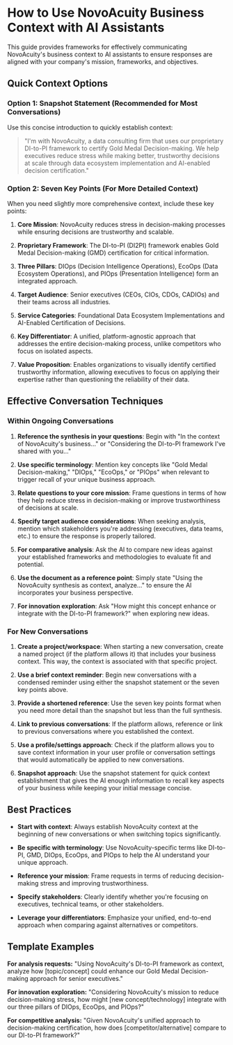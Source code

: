 # How to Use NovoAcuity Business Context with AI Assistants

This guide provides frameworks for effectively communicating NovoAcuity's business context to AI assistants to ensure responses are aligned with your company's mission, frameworks, and objectives.

## Quick Context Options

### Option 1: Snapshot Statement (Recommended for Most Conversations)

Use this concise introduction to quickly establish context:

> "I'm with NovoAcuity, a data consulting firm that uses our proprietary DI-to-PI framework to certify Gold Medal Decision-making. We help executives reduce stress while making better, trustworthy decisions at scale through data ecosystem implementation and AI-enabled decision certification."

### Option 2: Seven Key Points (For More Detailed Context)

When you need slightly more comprehensive context, include these key points:

1. **Core Mission**: NovoAcuity reduces stress in decision-making processes while ensuring decisions are trustworthy and scalable.

2. **Proprietary Framework**: The DI-to-PI (DI2PI) framework enables Gold Medal Decision-making (GMD) certification for critical information.

3. **Three Pillars**: DIOps (Decision Intelligence Operations), EcoOps (Data Ecosystem Operations), and PIOps (Presentation Intelligence) form an integrated approach.

4. **Target Audience**: Senior executives (CEOs, CIOs, CDOs, CADIOs) and their teams across all industries.

5. **Service Categories**: Foundational Data Ecosystem Implementations and AI-Enabled Certification of Decisions.

6. **Key Differentiator**: A unified, platform-agnostic approach that addresses the entire decision-making process, unlike competitors who focus on isolated aspects.

7. **Value Proposition**: Enables organizations to visually identify certified trustworthy information, allowing executives to focus on applying their expertise rather than questioning the reliability of their data.

## Effective Conversation Techniques

### Within Ongoing Conversations

1. **Reference the synthesis in your questions**: Begin with "In the context of NovoAcuity's business..." or "Considering the DI-to-PI framework I've shared with you..."

2. **Use specific terminology**: Mention key concepts like "Gold Medal Decision-making," "DIOps," "EcoOps," or "PIOps" when relevant to trigger recall of your unique business approach.

3. **Relate questions to your core mission**: Frame questions in terms of how they help reduce stress in decision-making or improve trustworthiness of decisions at scale.

4. **Specify target audience considerations**: When seeking analysis, mention which stakeholders you're addressing (executives, data teams, etc.) to ensure the response is properly tailored.

5. **For comparative analysis**: Ask the AI to compare new ideas against your established frameworks and methodologies to evaluate fit and potential.

6. **Use the document as a reference point**: Simply state "Using the NovoAcuity synthesis as context, analyze..." to ensure the AI incorporates your business perspective.

7. **For innovation exploration**: Ask "How might this concept enhance or integrate with the DI-to-PI framework?" when exploring new ideas.

### For New Conversations

1. **Create a project/workspace**: When starting a new conversation, create a named project (if the platform allows it) that includes your business context. This way, the context is associated with that specific project.

2. **Use a brief context reminder**: Begin new conversations with a condensed reminder using either the snapshot statement or the seven key points above.

3. **Provide a shortened reference**: Use the seven key points format when you need more detail than the snapshot but less than the full synthesis.

4. **Link to previous conversations**: If the platform allows, reference or link to previous conversations where you established the context.

5. **Use a profile/settings approach**: Check if the platform allows you to save context information in your user profile or conversation settings that would automatically be applied to new conversations.

6. **Snapshot approach**: Use the snapshot statement for quick context establishment that gives the AI enough information to recall key aspects of your business while keeping your initial message concise.

## Best Practices

- **Start with context**: Always establish NovoAcuity context at the beginning of new conversations or when switching topics significantly.

- **Be specific with terminology**: Use NovoAcuity-specific terms like DI-to-PI, GMD, DIOps, EcoOps, and PIOps to help the AI understand your unique approach.

- **Reference your mission**: Frame requests in terms of reducing decision-making stress and improving trustworthiness.

- **Specify stakeholders**: Clearly identify whether you're focusing on executives, technical teams, or other stakeholders.

- **Leverage your differentiators**: Emphasize your unified, end-to-end approach when comparing against alternatives or competitors.

## Template Examples

**For analysis requests:**
"Using NovoAcuity's DI-to-PI framework as context, analyze how [topic/concept] could enhance our Gold Medal Decision-making approach for senior executives."

**For innovation exploration:**
"Considering NovoAcuity's mission to reduce decision-making stress, how might [new concept/technology] integrate with our three pillars of DIOps, EcoOps, and PIOps?"

**For competitive analysis:**
"Given NovoAcuity's unified approach to decision-making certification, how does [competitor/alternative] compare to our DI-to-PI framework?"
